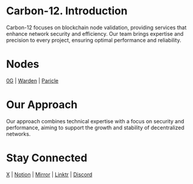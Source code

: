 # Carbon-12. Introduction

Carbon-12 focuses on blockchain node validation, providing services that enhance network security and efficiency. Our team brings expertise and precision to every project, ensuring optimal performance and reliability.

# Nodes

[0G](https://github.com/Carbon-12-Validator/12_0g_node) | [Warden](https://github.com/Carbon-12-Validator/warden) | [Paricle](https://github.com/Carbon-12-Validator/particle-serv)

# Our Approach

Our approach combines technical expertise with a focus on security and performance, aiming to support the growth and stability of decentralized networks.

# Stay Connected

[X](https://x.com/Carbon12nodes) | [Notion](https://snowy-toaster-c05.notion.site/Carbon-12-Blockchain-Validation-75eb266678344eb598c8af175bdfb703) | [Mirror](https://mirror.xyz/0xCe52723a9104C9AE78CaDC447eFa9c0B314751A8) | [Linktr](https://linktr.ee/carbon12nodes) | [Discord](https://discord.com/users/938709335784173588)

